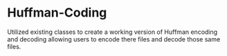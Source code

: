 # Huffman-Coding
Utilized existing classes to create a working version of Huffman encoding and decoding allowing users to encode there files and decode those same files.
